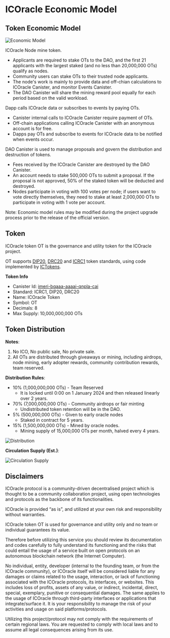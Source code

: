 # ICOracle Economic Model

## Token Economic Model

![Economic Model](img/ICOracle-model.png)

ICOracle Node mine token.
- Applicants are required to stake OTs to the DAO, and the first 21 applicants with the largest staked (and no less than 20,000,000 OTs) qualify as nodes.
- Community users can stake OTs to their trusted node applicants.
- The node's work is mainly to provide data and off-chian calculations to ICOracle Canister, and monitor Events Canister.
- The DAO Canister will share the mining reward pool equally for each period based on the valid workload.

Dapp calls ICOracle data or subscribes to events by paying OTs.
- Canister internal calls to ICOracle Canister require payment of OTs.
- Off-chain applications calling ICOracle Canister with an anonymous account is for free.
- Dapps pay OTs and subscribe to events for ICOracle data to be notified when events occur.

DAO Canister is used to manage proposals and govern the distribution and destruction of tokens.
- Fees received by the ICOracle Canister are destroyed by the DAO Canister.
- An account needs to stake 500,000 OTs to submit a proposal. If the proposal is not approved, 50% of the staked token will be deducted and destroyed.
- Nodes participate in voting with 100 votes per node; if users want to vote directly themselves, they need to stake at least 2,000,000 OTs to participate in voting with 1 vote per account.

Note: Economic model rules may be modified during the project upgrade process prior to the release of the official version.

## Token

ICOracle token OT is the governance and utility token for the ICOracle project.

OT supports [DIP20](https://github.com/Psychedelic/DIP20), [DRC20](https://github.com/iclighthouse/DRC_standards/tree/main/DRC20) and [ICRC1](https://github.com/dfinity/ICRC-1) token standards, using code implemented by [ICTokens](https://github.com/iclighthouse/ICTokens).

**Token Info**

- Canister Id: [imeri-bqaaa-aaaai-qnpla-cai](https://ic.house/token/imeri-bqaaa-aaaai-qnpla-cai)
- Standard: ICRC1, DIP20, DRC20
- Name: ICOracle Token
- Symbol: OT
- Decimals: 8
- Max Supply: 10,000,000,000 OTs

## Token Distribution
**Notes**: 
1) No ICO, No public sale, No private sale.
2) All OTs are distributed through giveaways or mining, including airdrops, node mining, early adopter rewards, community contribution rewards, team reserved.

**Distribution Rules**:
- 10% (1,000,000,000 OTs) - Team Reserved
    - It is locked until 0:00 on 1 January 2024 and then released linearly over 2 years.
- 70% (7,000,000,000 OTs) - Community airdrops or fair minting
    - Undistributed token retention will be in the DAO.
- 5% (500,000,000 OTs) - Given to early oracle nodes
    - Staked in contract for 5 years.
- 15% (1,500,000,000 OTs) - Mined by oracle nodes.
    - Mining supply of 15,000,000 OTs per month, halved every 4 years.

![Distribution](img/OT-Distribution.png)

**Circulation Supply (Est.)**:

![Circulation Supply](img/OT-Supply.png)



## Disclaimers

ICOracle protocol is a community-driven decentralised project which is thought to be a community collaboration project, using open technologies and protocols as the backbone of its functionalities.

ICOracle is provided “as is”, and utilized at your own risk and responsibility without warranties.

ICOracle token OT is used for governance and utility only and no team or individual guarantees its value.

Therefore before utilizing this service you should review its documentation and codes carefully to fully understand its functioning and the risks that could entail the usage of a service built on open protocols on an autonomous blockchain network (the Internet Computer).

No individual, entity, developer (internal to the founding team, or from the ICOracle community), or ICOracle itself will be considered liable for any damages or claims related to the usage, interaction, or lack of functioning associated with the ICOracle protocols, its interfaces, or websites. This includes loss of profits, assets of any value, or indirect, incidental, direct, special, exemplary, punitive or consequential damages. The same applies to the usage of ICOracle through third-party interfaces or applications that integrate/surface it. It is your responsibility to manage the risk of your activities and usage on said platforms/protocols.

Utilizing this project/protocol may not comply with the requirements of certain regional laws. You are requested to comply with local laws and to assume all legal consequences arising from its use.


